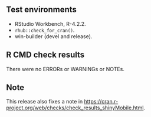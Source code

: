 ## Test environments
* RStudio Workbench, R-4.2.2.
* `rhub::check_for_cran()`.
* win-builder (devel and release).

## R CMD check results
There were no ERRORs or WARNINGs or NOTEs.

## Note
This release also fixes a note in https://cran.r-project.org/web/checks/check_results_shinyMobile.html.
